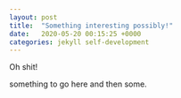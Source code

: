```yaml
---
layout: post
title:  "Something interesting possibly!"
date:   2020-05-20 00:15:25 +0000
categories: jekyll self-development
---
```


Oh shit! 

something to go here and then some.